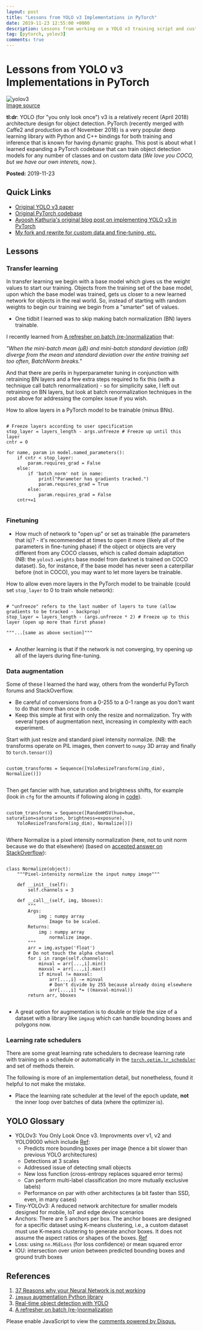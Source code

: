 ```yaml
---
layout: post
title: "Lessons from YOLO v3 Implementations in PyTorch"
date: 2019-11-23 12:55:00 +0000
description: Lessons from working on a YOLO v3 training script and custom data loader in PyTorch
tag: [pytorch, yolov3]
comments: true
---
```


# Lessons from YOLO v3 Implementations in PyTorch

![yolov3](https://pjreddie.com/media/image/Screen_Shot_2018-03-24_at_10.48.42_PM.png)<br>
<a href="https://pjreddie.com/darknet/yolo/" target="_blank">Image source</a>

**tl:dr**:  YOLO (for "you only look once") v3 is a relatively recent (April 2018) architecture design for object detection.  PyTorch (recently merged with Caffe2 and production as of November 2018) is a very popular deep learning library with Python and C++ bindings for both training and inference that is known for having dynamic graphs.  This post is about what I learned expanding a PyTorch codebase that can train object detection models for any number of classes and on custom data (_We love you COCO, but we have our own interets, now._).

**Posted:**  2019-11-23

## Quick Links

- <a href="https://arxiv.org/pdf/1804.02767.pdf" target="_blank">Original YOLO v3 paper</a>
- <a href="https://github.com/ayooshkathuria/pytorch-yolo-v3" target="_blank">Original PyTorch codebase</a>
- <a href="https://blog.paperspace.com/how-to-implement-a-yolo-object-detector-in-pytorch/" target="_blank">Ayoosh Kathuria's original blog post on implementing YOLO v3 in PyTorch</a>
- <a href="https://github.com/michhar/pytorch-yolo-v3-custom" target="_blank">My fork and rewrite for custom data and fine-tuning, etc.</a>

## Lessons

### Transfer learning

In transfer learning we begin with a base model which gives us the weight values to start our training.  Objects from the training set of the base model, upon which the base model was trained, gets us closer to a new learned network for objects in the real world.  So, instead of starting with random weights to begin our training we begin from a "smarter" set of values.

- One tidbit I learned was to skip making batch normalization (BN) layers trainable.

I recently learned from <a href="https://medium.com/luminovo/a-refresher-on-batch-re-normalization-5e0a1e902960" target="_blank">A refresher on batch (re-)normalization</a> that:

_"When the mini-batch mean (µB) and mini-batch standard deviation (σB) diverge from the mean and standard deviation over the entire training set too often, BatchNorm breaks."_

And that there are perils in hyperparameter tuning in conjunction with retraining BN layers and a few extra steps required to fix this (with a technique call batch renormalization) - so for simplicity sake, I left out retraining on BN layers, but look at batch renormalization techniques in the post above for addressing the complex issue if you wish.

How to allow layers in a PyTorch model to be trainable (minus BNs).

<pre>
<code class="language-python">
# Freeze layers according to user specification
stop_layer = layers_length - args.unfreeze # Freeze up until this layer
cntr = 0

for name, param in model.named_parameters():
    if cntr < stop_layer:
        param.requires_grad = False
    else:
        if 'batch_norm' not in name:
            print("Parameter has gradients tracked.")
            param.requires_grad = True
        else:
            param.requires_grad = False
    cntr+=1
    </code>
</pre>

### Finetuning

- How much of network to "open up" or set as trainable (the parameters that is)? - it's recommended at times to open it more (likely all of the parameters in fine-tuning phase) if the object or objects are very different from any COCO classes, which is called domain adaptation (NB:  the `yolov3.weights` base model from darknet is trained on COCO dataset).  So, for instance, if the base model has never seen a caterpillar before (not in COCO), you may want to let more layers be trainable.

How to allow even more layers in the PyTorch model to be trainable (could set `stop_layer` to 0 to train whole network):

<pre>
<code class="language-python">
# "unfreeze" refers to the last number of layers to tune (allow gradients to be tracked - backprop)
stop_layer = layers_length - (args.unfreeze * 2) # Freeze up to this layer (open up more than first phase)

"""...[same as above section]"""
    </code>
</pre>

- Another learning is that if the network is not converging, try opening up all of the layers during fine-tuning.

### Data augmentation

Some of these I learned the hard way, others from the wonderful PyTorch forums and StackOverflow.

- Be careful of conversions from a 0-255 to a 0-1 range as you don't want to do that more than once in code.
- Keep this simple at first with only the resize and normalization.  Try with several types of augmentation next, increasing in complexity with each experiment.

Start with just resize and standard pixel intensity normalize.  (NB:  the transforms operate on PIL images, then convert to `numpy` 3D array and finally to `torch.tensor()`)

<pre>
<code class="language-python">
custom_transforms = Sequence([YoloResizeTransform(inp_dim), Normalize()])
    </code>
</pre>

Then get fancier with hue, saturation and brightness shifts, for example (look in `cfg` for the amounts if following along in <a href="https://github.com/michhar/pytorch-yolo-v3-custom" target="_blank">code</a>).

<pre>
<code class="language-python">
custom_transforms = Sequence([RandomHSV(hue=hue, saturation=saturation, brightness=exposure), 
    YoloResizeTransform(inp_dim), Normalize()])
    </code>
</pre>

Where Normalize is a pixel intensity normalization (here, not to unit norm because we do that elsewhere) (based on <a href="https://stackoverflow.com/questions/7422204/intensity-normalization-of-image-using-pythonpil-speed-issues" target="_blank">accepted answer on StackOverflow</a>):

<pre>
<code class="language-python">
class Normalize(object):
    """Pixel-intensity normalize the input numpy image"""

    def __init__(self):
        self.channels = 3

    def __call__(self, img, bboxes):
        """
        Args:
            img : numpy array
                Image to be scaled.
        Returns:
            img : numpy array
                normalize image.
        """
        arr = img.astype('float')
        # Do not touch the alpha channel
        for i in range(self.channels):
            minval = arr[...,i].min()
            maxval = arr[...,i].max()
            if minval != maxval:
                arr[...,i] -= minval
                # Don't divide by 255 because already doing elsewhere
                arr[...,i] *= ((maxval-minval))
        return arr, bboxes
    </code>
</pre>

- A great option for augmentation is to double or triple the size of a dataset with a library like `imgaug` which can handle bounding boxes and polygons now.

### Learning rate schedulers

There are some great learning rate schedulers to decrease learning rate with training on a schedule or automatically in the <a href="https://pytorch.org/docs/stable/optim.html#how-to-adjust-learning-rate">`torch.optim.lr_scheduler`</a> and set of methods therein.

The following is more of an implementation detail, but nonetheless, found it helpful to not make the mistake.

- Place the learning rate scheduler at the level of the epoch update, **not** the inner loop over batches of data (where the optimizer is).


## YOLO Glossary

- YOLOv3:  You Only Look Once v3.  Improvments over v1, v2 and YOLO9000 which include [Ref](https://towardsdatascience.com/yolo-v3-object-detection-53fb7d3bfe6b):
    - Predicts more bounding boxes per image (hence a bit slower than previous YOLO architectures)
    - Detections at 3 scales
    - Addressed issue of detecting small objects
    - New loss function (cross-entropy replaces squared error terms)
    - Can perform multi-label classification (no more mutually exclusive labels)
    - Performance on par with other architectures (a bit faster than SSD, even, in many cases)
- Tiny-YOLOv3:  A reduced network architecture for smaller models designed for mobile, IoT and edge device scenarios
- Anchors:  There are 5 anchors per box.  The anchor boxes are designed for a specific dataset using K-means clustering, i.e., a custom dataset must use K-means clustering to generate anchor boxes.  It does not assume the aspect ratios or shapes of the boxes. [Ref](https://medium.com/@vivek.yadav/part-1-generating-anchor-boxes-for-yolo-like-network-for-vehicle-detection-using-kitti-dataset-b2fe033e5807)
- Loss:  using `nn.MSELoss` (for loss confidence) or mean squared error
- IOU:  intersection over union between predicted bounding boxes and ground truth boxes

## References

1.  <a href="https://blog.slavv.com/37-reasons-why-your-neural-network-is-not-working-4020854bd607" target="_blank">37 Reasons why your Neural Network is not working</a>
2. <a href="https://github.com/aleju/imgaug" target="_blank">`imgaug` augmentation Python library</a>
3.  <a href="https://machinethink.net/blog/object-detection-with-yolo/" target="_blank">Real-time object detection with YOLO</a>
4.  <a href="https://medium.com/luminovo/a-refresher-on-batch-re-normalization-5e0a1e902960" target="_blank">A refresher on batch (re-)normalization</a>


<div id="disqus_thread"></div>
<script>
    /**
     *  RECOMMENDED CONFIGURATION VARIABLES: EDIT AND UNCOMMENT THE SECTION BELOW TO INSERT DYNAMIC VALUES FROM YOUR PLATFORM OR CMS.
     *  LEARN WHY DEFINING THESE VARIABLES IS IMPORTANT: https://disqus.com/admin/universalcode/#configuration-variables
     */
    
    var disqus_config = function () {
        this.page.url = 'https://michhar.github.io/learning-from-learning-yolov3/';  // Replace PAGE_URL with your page's canonical URL variable
        this.page.identifier = 'happycat3'; // Replace PAGE_IDENTIFIER with your page's unique identifier variable
    };
    
    (function() {  // DON'T EDIT BELOW THIS LINE
        var d = document, s = d.createElement('script');
        
        s.src = 'https://michhar.disqus.com/embed.js';
        
        s.setAttribute('data-timestamp', +new Date());
        (d.head || d.body).appendChild(s);
    })();
</script>
<noscript>Please enable JavaScript to view the <a href="https://disqus.com/?ref_noscript" rel="nofollow">comments powered by Disqus.</a></noscript>